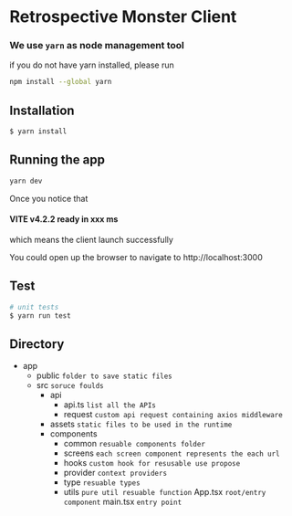 # Retrospective Monster Client


### We use `yarn` as node management tool
if you do not have yarn installed, please run
```bash
npm install --global yarn
```

## Installation

```bash
$ yarn install
```

## Running the app

```bash
yarn dev
```

Once you notice that <h4>VITE v4.2.2  ready in xxx ms</h3>
which means the client launch successfully

You could open up the browser to navigate to http://localhost:3000
## Test

```bash
# unit tests
$ yarn run test
```

## Directory

- app
    - public `folder to save static files`
    - src `soruce foulds`
      - api
        - api.ts `list all the APIs`
        - request `custom api request containing axios middleware`
      - assets `static files to be used in the runtime`
      - components
        - common `resuable components folder`
        - screens `each screen component represents the each url`
        - hooks `custom hook for resusable use propose`
        - provider `context providers`
        - type `resuable types`
        - utils `pure util resuable function`
      App.tsx `root/entry component`
      main.tsx `entry point`